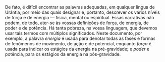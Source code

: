 ﻿De fato, é difícil encontrar as palavras adequadas, em qualquer língua de Urântia, por meio das quais designar e, portanto, descrever os vários níveis de força e de energia — física, mental ou espiritual. Essas narrativas não podem, de todo, ater-se às vossas definições de força, de energia, de poder e de potência. Há tanta pobreza, na vossa linguagem, que devemos usar tais termos com múltiplos significados. Neste documento, por exemplo, a palavra <em>energia</em> é usada para denotar todas as fases e formas de fenômenos de movimento, de ação e de potencial, enquanto <em>força</em> é usada para indicar os estágios da energia na pré-gravidade; e <em>poder</em> e potência, para os estágios da energia na pós-gravidade.